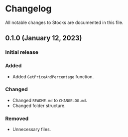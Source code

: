 # Changelog

All notable changes to Stocks are documented in this file.

## 0.1.0 (January 12, 2023)

### Initial release

### Added

- Added `GetPriceAndPercentage` function.

### Changed

- Changed `README.md` to `CHANGELOG.md`.
- Changed folder structure.

### Removed

- Unnecessary files.
